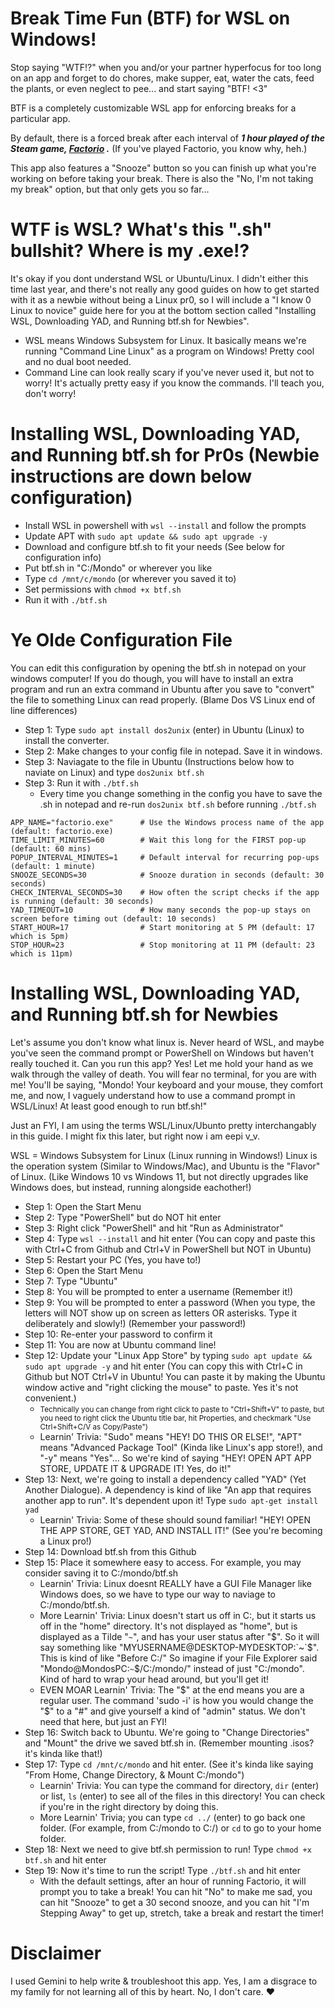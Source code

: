 # Break Time Fun (BTF) for WSL on Windows!
Stop saying "WTF!?" when you and/or your partner hyperfocus for too long on an app and forget to do chores, make supper, eat, water the cats, feed the plants, or even neglect to pee... and start saying "BTF! <3" 


BTF is a completely customizable WSL app for enforcing breaks for a particular app. 


By default, there is a forced break after each interval of ***1 hour played of the Steam game, [Factorio](https://store.steampowered.com/app/427520/Factorio/) .*** (If you've played Factorio, you know why, heh.) 


This app also features a "Snooze" button so you can finish up what you're working on before taking your break. There is also the "No, I'm not taking my break" option, but that only gets you so far...

# WTF is WSL? What's this ".sh" bullshit? Where is my .exe!?
It's okay if you dont understand WSL or Ubuntu/Linux. I didn't either this time last year, and there's not really any good guides on how to get started with it as a newbie without being a Linux pr0, so I will include a "I know 0 Linux to novice" guide here for you at the bottom section called "Installing WSL, Downloading YAD, and Running btf.sh for Newbies".

* WSL means Windows Subsystem for Linux. It basically means we're running "Command Line Linux" as a program on Windows! Pretty cool and no dual boot needed.
* Command Line can look really scary if you've never used it, but not to worry! It's actually pretty easy if you know the commands. I'll teach you, don't worry!


# Installing WSL, Downloading YAD, and Running btf.sh for Pr0s (Newbie instructions are down below configuration)

* Install WSL in powershell with `wsl --install` and follow the prompts
* Update APT with `sudo apt update && sudo apt upgrade -y`
* Download and configure btf.sh to fit your needs (See below for configuration info)
* Put btf.sh in "C:/Mondo" or wherever you like
* Type `cd /mnt/c/mondo` (or wherever you saved it to)
* Set permissions with `chmod +x btf.sh`
* Run it with `./btf.sh`

  
# Ye Olde Configuration File
You can edit this configuration by opening the btf.sh in notepad on your windows computer! If you do though, you will have to install an extra program and run an extra command in Ubuntu after you save to "convert" the file to something Linux can read properly. (Blame Dos VS Linux end of line differences) 
* Step 1: Type `sudo apt install dos2unix` (enter) in Ubuntu (Linux) to install the converter.
* Step 2: Make changes to your config file in notepad. Save it in windows.
* Step 3: Naviagate to the file in Ubuntu (Instructions below how to naviate on Linux) and type `dos2unix btf.sh`
* Step 3: Run it with `./btf.sh`
    * Every time you change something in the config you have to save the .sh in notepad and re-run  `dos2unix btf.sh` before running `./btf.sh`


```
APP_NAME="factorio.exe"      # Use the Windows process name of the app (default: factorio.exe)
TIME_LIMIT_MINUTES=60        # Wait this long for the FIRST pop-up (default: 60 mins)
POPUP_INTERVAL_MINUTES=1     # Default interval for recurring pop-ups (default: 1 minute)
SNOOZE_SECONDS=30            # Snooze duration in seconds (default: 30 seconds)
CHECK_INTERVAL_SECONDS=30    # How often the script checks if the app is running (default: 30 seconds)
YAD_TIMEOUT=10               # How many seconds the pop-up stays on screen before timing out (default: 10 seconds)
START_HOUR=17                # Start monitoring at 5 PM (default: 17 which is 5pm)
STOP_HOUR=23                 # Stop monitoring at 11 PM (default: 23 which is 11pm)
```

# Installing WSL, Downloading YAD, and Running btf.sh for Newbies
Let's assume you don't know what linux is. Never heard of WSL, and maybe you've seen the command prompt or PowerShell on Windows but haven't really touched it. Can you run this app? Yes! Let me hold your hand as we walk through the valley of death. You will fear no terminal, for you are with me! You'll be saying, "Mondo! Your keyboard and your mouse, they comfort me, and now, I vaguely understand how to use a command prompt in WSL/Linux! At least good enough to run btf.sh!"

Just an FYI, I am using the terms WSL/Linux/Ubunto pretty interchangably in this guide. I might fix this later, but right now i am eepi v_v.

WSL = Windows Subsystem for Linux (Linux running in Windows!) Linux is the operation system (Similar to Windows/Mac), and Ubuntu is the "Flavor" of Linux. (Like Windows 10 vs Windows 11, but not directly upgrades like Windows does, but instead, running alongside eachother!)

* Step 1: Open the Start Menu
* Step 2: Type "PowerShell" but do NOT hit enter
* Step 3: Right click "PowerShell" and hit "Run as Administrator"
* Step 4: Type `wsl --install` and hit enter (You can copy and paste this with Ctrl+C from Github and Ctrl+V in PowerShell but NOT in Ubuntu)
* Step 5: Restart your PC (Yes, you have to!)
* Step 6: Open the Start Menu
* Step 7: Type "Ubuntu"
* Step 8: You will be prompted to enter a username (Remember it!)
* Step 9: You will be prompted to enter a password (When you type, the letters will NOT show up on screen as letters OR asterisks. Type it deliberately and slowly!) (Remember your password!)
* Step 10: Re-enter your password to confirm it
* Step 11: You are now at Ubuntu command line!
* Step 12: Update your "Linux App Store" by typing `sudo apt update && sudo apt upgrade -y` and hit enter (You can copy this with Ctrl+C in Github but NOT Ctrl+V in Ubuntu! You can paste it by making the Ubuntu window active and "right clicking the mouse" to paste.  Yes it's not convenient.)
    * <small>Technically you can change from right click to paste to "Ctrl+Shift+V" to paste, but you need to right click the Ubuntu title bar, hit Properties, and checkmark "Use Ctrl+Shift+C/V as Copy/Paste")</small>
    * Learnin' Trivia: "Sudo" means "HEY! DO THIS OR ELSE!", "APT" means "Advanced Package Tool" (Kinda like Linux's app store!), and "-y" means "Yes"... So we're kind of saying "HEY! OPEN APT APP STORE, UPDATE IT & UPGRADE IT! Yes, do it!"
* Step 13: Next, we're going to install a dependency called "YAD" (Yet Another Dialogue). A dependency is kind of like "An app that requires another app to run". It's dependent upon it! Type `sudo apt-get install yad`
    * Learnin' Trivia: Some of these should sound familiar! "HEY! OPEN THE APP STORE, GET YAD, AND INSTALL IT!" (See you're becoming a Linux pro!)
* Step 14: Download btf.sh from this Github
* Step 15: Place it somewhere easy to access. For example, you may consider saving it to C:/mondo/btf.sh
    * Learnin' Trivia: Linux doesnt REALLY have a GUI File Manager like Windows does, so we have to type our way to naviage to C:/mondo/btf.sh. 
    * More Learnin' Trivia: Linux doesn't start us off in C:\, but it starts us off in the "home" directory. It's not displayed as "home", but is displayed as a Tilde "`~`", and has your user status after "$". So it will say something like "MYUSERNAME@DESKTOP-MYDESKTOP:`~`$". This is kind of like "Before C:/" So imagine if your File Explorer said "Mondo@MondosPC:`~`$/C:/mondo/" instead of just "C:/mondo". Kind of hard to wrap your head around, but you'll get it!
    * EVEN MOAR Learnin' Trivia: The "$" at the end means you are a regular user. The command 'sudo -i' is how you would change the "$" to a "#" and give yourself a kind of "admin" status. We don't need that here, but just an FYI!
* Step 16: Switch back to Ubuntu. We're going to "Change Directories" and "Mount" the drive we saved btf.sh in. (Remember mounting .isos? it's kinda like that!)
* Step 17: Type `cd /mnt/c/mondo` and hit enter. (See it's kinda like saying "From Home, Change Directory, & Mount C:/mondo")
    * Learnin' Trivia: You can type the command for directory, `dir` (enter) or list, `ls` (enter) to see all of the files in this directory! You can check if you're in the right directory by doing this.
    * More Learnin' Trivia; you can type `cd ../` (enter) to go back one folder. (For example, from C:/mondo to C:/) or `cd` to go to your home folder.
* Step 18: Next we need to give btf.sh permission to run! Type `chmod +x btf.sh` and hit enter
* Step 19: Now it's time to run the script! Type `./btf.sh` and hit enter
    * With the default settings, after an hour of running Factorio, it will prompt you to take a break! You can hit "No" to make me sad, you can hit "Snooze" to get a 30 second snooze, and you can hit "I'm Stepping Away" to get up, stretch, take a break and restart the timer!

# Disclaimer
I used Gemini to help write & troubleshoot this app. Yes, I am a disgrace to my family for not learning all of this by heart. No, I don't care. &hearts;
